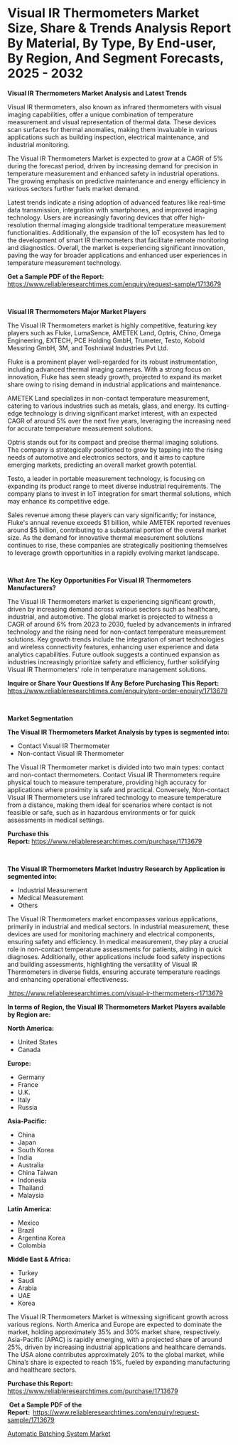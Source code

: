 <p><h1>Visual IR Thermometers Market Size, Share & Trends Analysis Report By Material, By Type, By End-user, By Region, And Segment Forecasts, 2025 - 2032</h1></p><p><strong>Visual IR Thermometers Market Analysis and Latest Trends</strong></p>
<p><p>Visual IR thermometers, also known as infrared thermometers with visual imaging capabilities, offer a unique combination of temperature measurement and visual representation of thermal data. These devices scan surfaces for thermal anomalies, making them invaluable in various applications such as building inspection, electrical maintenance, and industrial monitoring. </p><p>The Visual IR Thermometers Market is expected to grow at a CAGR of 5% during the forecast period, driven by increasing demand for precision in temperature measurement and enhanced safety in industrial operations. The growing emphasis on predictive maintenance and energy efficiency in various sectors further fuels market demand. </p><p>Latest trends indicate a rising adoption of advanced features like real-time data transmission, integration with smartphones, and improved imaging technology. Users are increasingly favoring devices that offer high-resolution thermal imaging alongside traditional temperature measurement functionalities. Additionally, the expansion of the IoT ecosystem has led to the development of smart IR thermometers that facilitate remote monitoring and diagnostics. Overall, the market is experiencing significant innovation, paving the way for broader applications and enhanced user experiences in temperature measurement technology.</p></p>
<p><strong>Get a Sample PDF of the Report:&nbsp;</strong> <a href="https://www.reliableresearchtimes.com/enquiry/request-sample/1713679?utm_campaign=2347&utm_medium=2&utm_source=Github&utm_content=ia&utm_term=19022025&utm_id=visual-ir-thermometers">https://www.reliableresearchtimes.com/enquiry/request-sample/1713679</a></p>
<p>&nbsp;</p>
<p><strong>Visual IR Thermometers Major Market Players</strong></p>
<p><p>The Visual IR Thermometers market is highly competitive, featuring key players such as Fluke, LumaSence, AMETEK Land, Optris, Chino, Omega Engineering, EXTECH, PCE Holding GmbH, Trumeter, Testo, Kobold Messring GmbH, 3M, and Toshniwal Industries Pvt Ltd. </p><p>Fluke is a prominent player well-regarded for its robust instrumentation, including advanced thermal imaging cameras. With a strong focus on innovation, Fluke has seen steady growth, projected to expand its market share owing to rising demand in industrial applications and maintenance.</p><p>AMETEK Land specializes in non-contact temperature measurement, catering to various industries such as metals, glass, and energy. Its cutting-edge technology is driving significant market interest, with an expected CAGR of around 5% over the next five years, leveraging the increasing need for accurate temperature measurement solutions.</p><p>Optris stands out for its compact and precise thermal imaging solutions. The company is strategically positioned to grow by tapping into the rising needs of automotive and electronics sectors, and it aims to capture emerging markets, predicting an overall market growth potential.</p><p>Testo, a leader in portable measurement technology, is focusing on expanding its product range to meet diverse industrial requirements. The company plans to invest in IoT integration for smart thermal solutions, which may enhance its competitive edge.</p><p>Sales revenue among these players can vary significantly; for instance, Fluke's annual revenue exceeds $1 billion, while AMETEK reported revenues around $5 billion, contributing to a substantial portion of the overall market size. As the demand for innovative thermal measurement solutions continues to rise, these companies are strategically positioning themselves to leverage growth opportunities in a rapidly evolving market landscape.</p></p>
<p>&nbsp;</p>
<p><strong>What Are The Key Opportunities For Visual IR Thermometers Manufacturers?</strong></p>
<p><p>The Visual IR Thermometers market is experiencing significant growth, driven by increasing demand across various sectors such as healthcare, industrial, and automotive. The global market is projected to witness a CAGR of around 6% from 2023 to 2030, fueled by advancements in infrared technology and the rising need for non-contact temperature measurement solutions. Key growth trends include the integration of smart technologies and wireless connectivity features, enhancing user experience and data analytics capabilities. Future outlook suggests a continued expansion as industries increasingly prioritize safety and efficiency, further solidifying Visual IR Thermometers' role in temperature management solutions.</p></p>
<p><strong>Inquire or Share Your Questions If Any Before Purchasing This Report:</strong> <a href="https://www.reliableresearchtimes.com/enquiry/pre-order-enquiry/1713679?utm_campaign=2347&utm_medium=2&utm_source=Github&utm_content=ia&utm_term=19022025&utm_id=visual-ir-thermometers">https://www.reliableresearchtimes.com/enquiry/pre-order-enquiry/1713679</a></p>
<p>&nbsp;</p>
<p><strong>Market Segmentation</strong></p>
<p><strong>The Visual IR Thermometers Market Analysis by types is segmented into:</strong></p>
<p><ul><li>Contact Visual IR Thermometer</li><li>Non-contact Visual IR Thermometer</li></ul></p>
<p><p>The Visual IR Thermometer market is divided into two main types: contact and non-contact thermometers. Contact Visual IR Thermometers require physical touch to measure temperature, providing high accuracy for applications where proximity is safe and practical. Conversely, Non-contact Visual IR Thermometers use infrared technology to measure temperature from a distance, making them ideal for scenarios where contact is not feasible or safe, such as in hazardous environments or for quick assessments in medical settings.</p></p>
<p><strong>Purchase this Report:&nbsp;</strong><a href="https://www.reliableresearchtimes.com/purchase/1713679?utm_campaign=2347&utm_medium=2&utm_source=Github&utm_content=ia&utm_term=19022025&utm_id=visual-ir-thermometers">https://www.reliableresearchtimes.com/purchase/1713679</a></p>
<p>&nbsp;</p>
<p><strong>The Visual IR Thermometers Market Industry Research by Application is segmented into:</strong></p>
<p><ul><li>Industrial Measurement</li><li>Medical Measurement</li><li>Others</li></ul></p>
<p><p>The Visual IR Thermometers market encompasses various applications, primarily in industrial and medical sectors. In industrial measurement, these devices are used for monitoring machinery and electrical components, ensuring safety and efficiency. In medical measurement, they play a crucial role in non-contact temperature assessments for patients, aiding in quick diagnoses. Additionally, other applications include food safety inspections and building assessments, highlighting the versatility of Visual IR Thermometers in diverse fields, ensuring accurate temperature readings and enhancing operational effectiveness.</p></p>
<p><a href="https://www.reliableresearchtimes.com/visual-ir-thermometers-r1713679?utm_campaign=2347&utm_medium=2&utm_source=Github&utm_content=ia&utm_term=19022025&utm_id=visual-ir-thermometers">&nbsp;https://www.reliableresearchtimes.com/visual-ir-thermometers-r1713679</a></p>
<p><strong>In terms of Region, the Visual IR Thermometers Market Players available by Region are:</strong></p>
<p>
    <p> <strong> North America: </strong>
        <ul>
            <li>United States</li>
            <li>Canada</li>
        </ul>
        </p> 
    <p> <strong> Europe: </strong>
        <ul>
            <li>Germany</li>
            <li>France</li>
            <li>U.K.</li>
            <li>Italy</li>
            <li>Russia</li>
        </ul>
        </p> 
    <p> <strong> Asia-Pacific: </strong>
        <ul>
            <li>China</li>
            <li>Japan</li>
            <li>South Korea</li>
            <li>India</li>
            <li>Australia</li>
            <li>China Taiwan</li>
            <li>Indonesia</li>
            <li>Thailand</li>
            <li>Malaysia</li>
        </ul>
        </p> 
    <p> <strong> Latin America: </strong>
        <ul>
            <li>Mexico</li>
            <li>Brazil</li>
            <li>Argentina Korea</li>
            <li>Colombia</li>
        </ul>
        </p> 
    <p> <strong> Middle East & Africa: </strong>
        <ul>
            <li>Turkey</li>
            <li>Saudi</li>
            <li>Arabia</li>
            <li>UAE</li>
            <li>Korea</li>
        </ul>
    </p>
    </p>
<p><p>The Visual IR Thermometers Market is witnessing significant growth across various regions. North America and Europe are expected to dominate the market, holding approximately 35% and 30% market share, respectively. Asia-Pacific (APAC) is rapidly emerging, with a projected share of around 25%, driven by increasing industrial applications and healthcare demands. The USA alone contributes approximately 20% to the global market, while China’s share is expected to reach 15%, fueled by expanding manufacturing and healthcare sectors.</p></p>
<p><strong>Purchase this Report: </strong><a href="https://www.reliableresearchtimes.com/purchase/1713679?utm_campaign=2347&utm_medium=2&utm_source=Github&utm_content=ia&utm_term=19022025&utm_id=visual-ir-thermometers">https://www.reliableresearchtimes.com/purchase/1713679</a></p>
<p>&nbsp;<strong>Get a Sample PDF of the Report:&nbsp;&nbsp;</strong><a href="https://www.reliableresearchtimes.com/enquiry/request-sample/1713679?utm_campaign=2347&utm_medium=2&utm_source=Github&utm_content=ia&utm_term=19022025&utm_id=visual-ir-thermometers">https://www.reliableresearchtimes.com/enquiry/request-sample/1713679</a></p>
<p><strong></strong></p>
<p><p><a href="https://github.com/sholympia197070/Market-Research-Report-List-1/blob/main/automatic-batching-system-market.md?utm_campaign=2347&utm_medium=2&utm_source=Github&utm_content=ia&utm_term=19022025&utm_id=visual-ir-thermometers">Automatic Batching System Market</a></p></p>